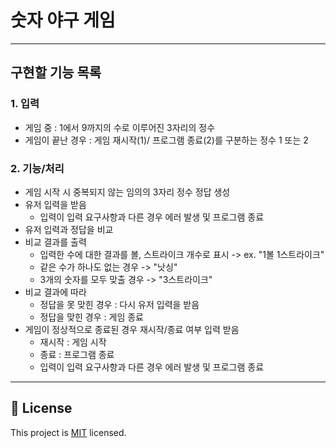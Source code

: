 # 숫자 야구 게임

---

## 구현할 기능 목록

### 1. 입력

- 게임 중 : 1에서 9까지의 수로 이루어진 3자리의 정수
- 게임이 끝난 경우 : 게임 재시작(1)/ 프로그램 종료(2)를 구분하는 정수 1 또는 2

### 2. 기능/처리

- 게임 시작 시 중복되지 않는 임의의 3자리 정수 정답 생성
- 유저 입력을 받음
    - 입력이 입력 요구사항과 다른 경우 에러 발생 및 프로그램 종료
- 유저 입력과 정답을 비교
- 비교 결과를 출력
    - 입력한 수에 대한 결과를 볼, 스트라이크 개수로 표시 -> ex. "1볼 1스트라이크"
    - 같은 수가 하나도 없는 경우 -> "낫싱"
    - 3개의 숫자를 모두 맞출 경우 -> "3스트라이크"
- 비교 결과에 따라
    - 정답을 못 맞힌 경우 : 다시 유저 입력을 받음
    - 정답을 맞힌 경우 : 게임 종료
- 게임이 정상적으로 종료된 경우 재시작/종료 여부 입력 받음
    - 재시작 : 게임 시작
    - 종료 : 프로그램 종료
    - 입력이 입력 요구사항과 다른 경우 에러 발생 및 프로그램 종료

---

## 📝 License

This project is [MIT](https://github.com/woowacourse/java-baseball-precourse/blob/master/LICENSE) licensed.

